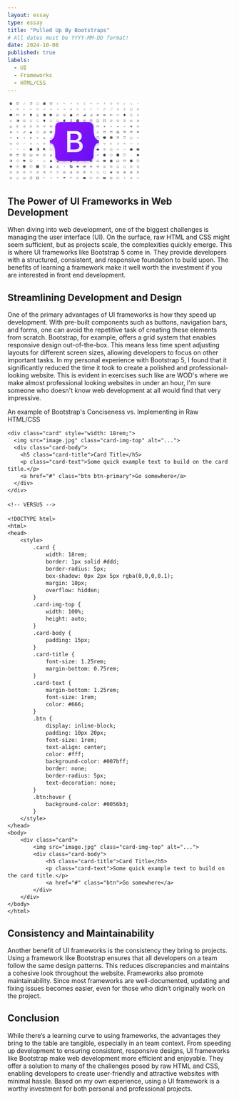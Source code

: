 ```yaml
---
layout: essay
type: essay
title: "Pulled Up By Bootstraps"
# All dates must be YYYY-MM-DD format!
date: 2024-10-08
published: true
labels:
  - UI
  - Frameworks
  - HTML/CSS
---
```


<img width="300px" class="rounded float-start pe-4" src="../img/bootstrap-icons.png">

## The Power of UI Frameworks in Web Development

When diving into web development, one of the biggest challenges is managing the user interface (UI). On the surface, raw HTML and CSS might seem sufficient, but as projects scale, the complexities quickly emerge. This is where UI frameworks like Bootstrap 5 come in. They provide developers with a structured, consistent, and responsive foundation to build upon. The benefits of learning a framework make it well worth the investment if you are interested in front end development.

## Streamlining Development and Design

One of the primary advantages of UI frameworks is how they speed up development. With pre-built components such as buttons, navigation bars, and forms, one can avoid the repetitive task of creating these elements from scratch. Bootstrap, for example, offers a grid system that enables responsive design out-of-the-box. This means less time spent adjusting layouts for different screen sizes, allowing developers to focus on other important tasks. In my personal experience with Bootstrap 5, I found that it significantly reduced the time it took to create a polished and professional-looking website. This is evident in exercises such like are WOD's where we make almost professional looking websites in under an hour, I'm sure someone who doesn't know web development at all would find that very impressive.

An example of Bootstrap's Conciseness vs. Implementing in Raw HTML/CSS

```
<div class="card" style="width: 18rem;">
  <img src="image.jpg" class="card-img-top" alt="...">
  <div class="card-body">
    <h5 class="card-title">Card Title</h5>
    <p class="card-text">Some quick example text to build on the card title.</p>
    <a href="#" class="btn btn-primary">Go somewhere</a>
  </div>
</div>

<!-- VERSUS -->

<!DOCTYPE html>
<html>
<head>
    <style>
        .card {
            width: 18rem;
            border: 1px solid #ddd;
            border-radius: 5px;
            box-shadow: 0px 2px 5px rgba(0,0,0,0.1);
            margin: 10px;
            overflow: hidden;
        }
        .card-img-top {
            width: 100%;
            height: auto;
        }
        .card-body {
            padding: 15px;
        }
        .card-title {
            font-size: 1.25rem;
            margin-bottom: 0.75rem;
        }
        .card-text {
            margin-bottom: 1.25rem;
            font-size: 1rem;
            color: #666;
        }
        .btn {
            display: inline-block;
            padding: 10px 20px;
            font-size: 1rem;
            text-align: center;
            color: #fff;
            background-color: #007bff;
            border: none;
            border-radius: 5px;
            text-decoration: none;
        }
        .btn:hover {
            background-color: #0056b3;
        }
    </style>
</head>
<body>
    <div class="card">
        <img src="image.jpg" class="card-img-top" alt="...">
        <div class="card-body">
            <h5 class="card-title">Card Title</h5>
            <p class="card-text">Some quick example text to build on the card title.</p>
            <a href="#" class="btn">Go somewhere</a>
        </div>
    </div>
</body>
</html>

```

## Consistency and Maintainability

Another benefit of UI frameworks is the consistency they bring to projects. Using a framework like Bootstrap ensures that all developers on a team follow the same design patterns. This reduces discrepancies and maintains a cohesive look throughout the website. Frameworks also promote maintainability. Since most frameworks are well-documented, updating and fixing issues becomes easier, even for those who didn’t originally work on the project.

## Conclusion

While there’s a learning curve to using frameworks, the advantages they bring to the table are tangible, especially in an team context. From speeding up development to ensuring consistent, responsive designs, UI frameworks like Bootstrap make web development more efficient and enjoyable. They offer a solution to many of the challenges posed by raw HTML and CSS, enabling developers to create user-friendly and attractive websites with minimal hassle. Based on my own experience, using a UI framework is a worthy investment for both personal and professional projects.
